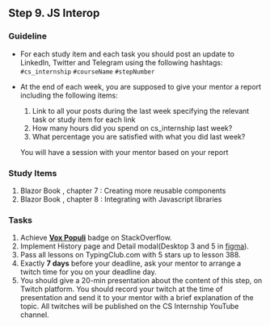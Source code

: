 ## Step 9. JS Interop

### Guideline

- For each study item and each task you should post an update to LinkedIn, Twitter and Telegram using the following hashtags:
  `#cs_internship`
  `#courseName`
  `#stepNumber`

- At the end of each week, you are supposed to give your mentor a report including the following items:

  1. Link to all your posts during the last week specifying the relevant task or study item for each link
  2. How many hours did you spend on cs_internship last week?
  3. What percentage you are satisfied with what you did last week?

  You will have a session with your mentor based on your report

### Study Items <!-- omit in toc -->

1. Blazor Book , chapter 7 : Creating more reusable components
2. Blazor Book , chapter 8 : Integrating with Javascript libraries

### Tasks <!-- omit in toc -->

1. Achieve [**Vox Populi**](https://stackoverflow.com/help/badges/1108/vox-populi) badge on StackOverflow.
2. Implement History page and Detail modal(Desktop 3 and 5 in [figma](https://www.figma.com/file/qOOsgKH45ixM9RFKhKcEXZ/Pizza?node-id=0%3A1&t=kF5UFJvgzQO8JAWA-0)).
3. Pass all lessons on TypingClub.com with 5 stars up to lesson 388.
4. Exactly **7 days** before your deadline, ask your mentor to arrange a twitch time for you on your deadline day.
5. You should give a 20-min presentation about the content of this step, on Twitch platform. You should record your twitch at the time of presentation and send it to your mentor with a brief explanation of the topic. All twitches will be published on the CS Internship YouTube channel.
